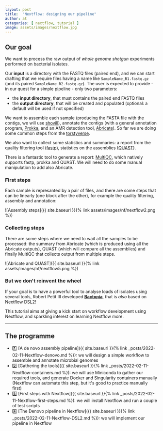 ```yaml
---
layout: post
title:  "Nextflow: designing our pipeline"
author: at
categories: [ nextflow, tutorial ]
image: assets/images/nextflow.jpg
---
```


## Our goal

We want to process the raw output of *whole genome shotgun* experiments performed on bacterial isolates.

Our **input** is a directory with the FASTQ files (paired end), and we can start drafting that we require files
having a name like `SampleName_R1.fastq.gz` (and its paired `SampleName_R2.fastq.gz`). The user is expected to
provide - in our quest for a simple pipeline - only two parameters:

* the **input directory**, that must contains the paired end FASTQ files
* the **output directory**, that will be created and populated (optional: a default will be used if not specified)

We want to assemble each sample (producing the FASTA file with the contigs, we will use [shovill](https://github.com/tseemann/shovill)),
annotate the contigs (with a general annotation program, 
[Prokka](https://github.com/tseemann/prokka#readme), and an AMR detection tool, [Abricate](https://github.com/tseemann/abricate#readme)).
So far we are doing some common steps from the [torstyverse](https://twitter.com/pathogenomenick/status/1175349205180829699).

We also want to collect some statistics and summaries: a report from the quality filtering tool ([fastp](https://github.com/OpenGene/fastp)),
statistics on the assemblies ([QUAST](http://bioinf.spbau.ru/quast)). 

There is a fantastic tool to generate a report: [MultiQC](https://multiqc.info/), which natively supports fastp, prokka and QUAST. We will need
to do some manual manipulation to add also Abricate.

### First steps

Each sample is represanted by a pair of files, and there are some steps that can be linearly (one block after
the other), for example the quality filtering, assembly and annotation:

![Assembly steps]({{ site.baseurl }}{% link assets/images/nf/nextflow2.png %})

### Collecting steps

There are some steps where we need to wait all the samples to be processed: 
the summary from Abricate (which is produced using all the Abricate outputs), 
QUAST (which will compare all the assemblies) and finally
MultiQC that collects output from multiple steps.

![Abricate and QUAST]({{ site.baseurl }}{% link assets/images/nf/nextflow5.png %})


### But we don't reinvent the wheel

If your goal is to have a powerful tool to analyse loads of isolates using several tools,
Robert Petit III developed [**Bactopia**](https://bactopia.github.io/), that is
*also* based on Nextflow DSL2!

This tutorial aims at giving a kick start on workflow development using Nextflow, and
sparkling interest on learning Nextflow more.

--- 

## The programme

* :one: [A de novo assembly pipeline]({{ site.baseurl }}{% link _posts/2022-02-11-Nextflow-denovo.md %}): we will design a simple workflow to assemble and annotate microbial genomes
* :two: [Gathering the tools]({{ site.baseurl }}{% link _posts/2022-02-11-Nextflow-containers.md %}): we will use Miniconda to gather our required tools, and generate Docker and Singularity containers manually (Nextflow can automate this step, but it's good to practice manually first)
* :three: [First steps with Nextflow]({{ site.baseurl }}{% link _posts/2022-02-11-Nextflow-first-steps.md %}): we will install Nextflow and run a couple of test scripts
* :four: [The Denovo pipeline in Nextflow]({{ site.baseurl }}{% link _posts/2022-02-11-Nextflow-DSL2.md %}): we will implement our pipeline in Nextflow
